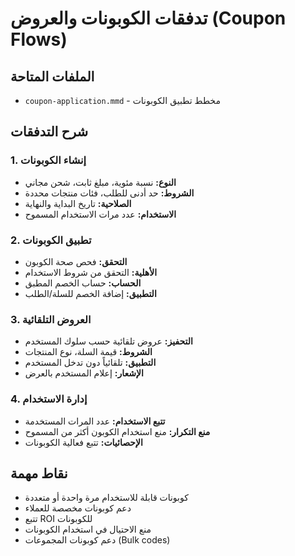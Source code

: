 # تدفقات الكوبونات والعروض (Coupon Flows)

## الملفات المتاحة
- `coupon-application.mmd` - مخطط تطبيق الكوبونات

## شرح التدفقات

### 1. إنشاء الكوبونات
- **النوع:** نسبة مئوية، مبلغ ثابت، شحن مجاني
- **الشروط:** حد أدنى للطلب، فئات منتجات محددة
- **الصلاحية:** تاريخ البداية والنهاية
- **الاستخدام:** عدد مرات الاستخدام المسموح

### 2. تطبيق الكوبونات
- **التحقق:** فحص صحة الكوبون
- **الأهلية:** التحقق من شروط الاستخدام
- **الحساب:** حساب الخصم المطبق
- **التطبيق:** إضافة الخصم للسلة/الطلب

### 3. العروض التلقائية
- **التحفيز:** عروض تلقائية حسب سلوك المستخدم
- **الشروط:** قيمة السلة، نوع المنتجات
- **التطبيق:** تلقائياً دون تدخل المستخدم
- **الإشعار:** إعلام المستخدم بالعرض

### 4. إدارة الاستخدام
- **تتبع الاستخدام:** عدد المرات المستخدمة
- **منع التكرار:** منع استخدام الكوبون أكثر من المسموح
- **الإحصائيات:** تتبع فعالية الكوبونات

## نقاط مهمة
- كوبونات قابلة للاستخدام مرة واحدة أو متعددة
- دعم كوبونات مخصصة للعملاء
- تتبع ROI للكوبونات
- منع الاحتيال في استخدام الكوبونات
- دعم كوبونات المجموعات (Bulk codes)
